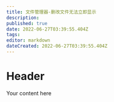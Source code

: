 ```yaml
---
title: 文件管理器-删改文件无法立即显示
description: 
published: true
date: 2022-06-27T03:39:55.404Z
tags: 
editor: markdown
dateCreated: 2022-06-27T03:39:55.404Z
---
```


# Header
Your content here